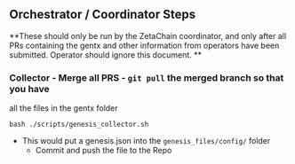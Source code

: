 ## Orchestrator / Coordinator Steps

**These should only be run by the ZetaChain coordinator, and only after all PRs
containing the gentx and other information from operators have been submitted.
Operator should ignore this document. **



### Collector - Merge all PRS - `git pull` the merged branch so that you have
all the files in the gentx folder

```bash ./scripts/genesis_collector.sh ```

- This would put a genesis.json into the `genesis_files/config/` folder
    - Commit and push the file to the Repo
